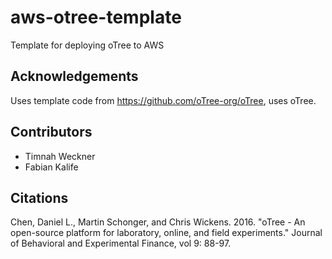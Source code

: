 # aws-otree-template
Template for deploying oTree to AWS


## Acknowledgements

Uses template code from https://github.com/oTree-org/oTree, uses oTree.

## Contributors

- Timnah Weckner
- Fabian Kalife

## Citations

Chen, Daniel L., Martin Schonger, and Chris Wickens.
2016. "oTree - An open-source platform for laboratory, online, and field experiments."
Journal of Behavioral and Experimental Finance, vol 9: 88-97.
